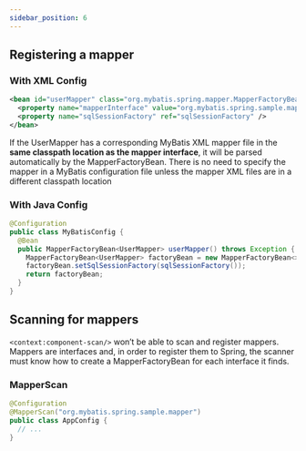 ```yaml
---
sidebar_position: 6
---
```


## Registering a mapper

### With XML Config

```xml
<bean id="userMapper" class="org.mybatis.spring.mapper.MapperFactoryBean">
  <property name="mapperInterface" value="org.mybatis.spring.sample.mapper.UserMapper" />
  <property name="sqlSessionFactory" ref="sqlSessionFactory" />
</bean>
```

If the UserMapper has a corresponding MyBatis XML mapper file in the **same classpath location as the mapper interface**, it will be parsed automatically by the MapperFactoryBean. There is no need to specify the mapper in a MyBatis configuration file unless the mapper XML files are in a different classpath location

### With Java Config

```java
@Configuration
public class MyBatisConfig {
  @Bean
  public MapperFactoryBean<UserMapper> userMapper() throws Exception {
    MapperFactoryBean<UserMapper> factoryBean = new MapperFactoryBean<>(UserMapper.class);
    factoryBean.setSqlSessionFactory(sqlSessionFactory());
    return factoryBean;
  }
}
```

## Scanning for mappers

`<context:component-scan/>` won’t be able to scan and register mappers. Mappers are interfaces and, in order to register them to Spring, the scanner must know how to create a MapperFactoryBean for each interface it finds.

### MapperScan

```java
@Configuration
@MapperScan("org.mybatis.spring.sample.mapper")
public class AppConfig {
  // ...
}
```

